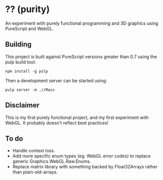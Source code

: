 # ?? (purity)

An experiment with purely functional programming and 3D graphics using PureScript and WebGL.

## Building

This project is built against PureScript versions greater than 0.7 using the pulp build tool:

	npm install -g pulp

Then a development server can be started using:

	pulp server -m .//Main

## Disclaimer

This is my first purely functional project, and my first experiment with WebGL. It probably doesn't reflect best practices!

## To do

+ Handle context loss.
+ Add more specific enum types (eg: WebGL error codes) to replace generic Graphics.WebGL.Raw.Enums.
+ Replace matrix library with something backed by Float32Arrays rather than plain-old-arrays.
